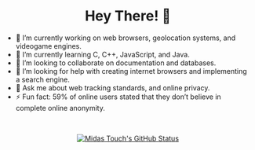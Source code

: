 <div align="center">
  
# Hey There! 👋

<div align="left">
  
- 🔭 I’m currently working on web browsers, geolocation systems, and videogame engines.
- 🌱 I’m currently learning C, C++, JavaScript, and Java.
- 👯 I’m looking to collaborate on documentation and databases.
- 🤔 I’m looking for help with creating internet browsers and implementing a search engine.
- 💬 Ask me about web tracking standards, and online privacy.
- ⚡ Fun fact: 59% of online users stated that they don’t believe in complete online anonymity.
  
<br/>
<div align="center">

[![Midas Touch's GitHub Status][profile-badge]][website-url]

[profile-badge]: https://github-readme-stats.vercel.app/api?username=MidasTouch-MT&title_color=ffe031&border_color=ffe031&icon_color=ffe031&show_icons=true&include_all_commits=true&count_private=true&bg_color=0d0d0d&hide_rank=true&theme=vision-friendly-dark
[website-url]: https://midastouch-mt.github.io
